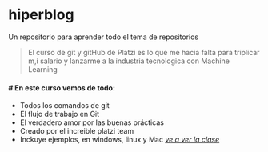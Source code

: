 # hiperblog
Un repositorio para aprender todo el tema de repositorios
>El curso de git y gitHub de Platzi es lo que me hacia falta para triplicar m,i salario y lanzarme a la industria tecnologica con Machine Learning

####  # En este curso vemos de todo:
* Todos los comandos de git
* El flujo de trabajo en Git
* El verdadero amor por las buenas prácticas
* Creado por el increible platzi team
* Inckuye ejemplos, en windows, linux y Mac
*[ve a ver la clase](http://https://platzi.com/clases/1557-git-github/19977-readmemd-es-una-excelente-practica/ "ve a ver la clase")*
